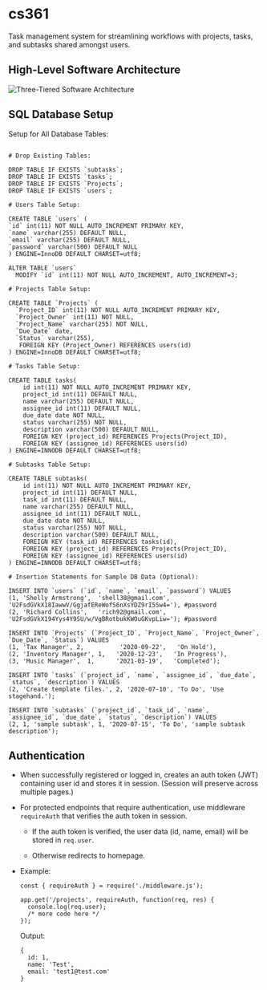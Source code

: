 # cs361

Task management system for streamlining workflows with projects, tasks, and subtasks shared amongst users.

## High-Level Software Architecture

![Three-Tiered Software Architecture](https://github.com/sarahforest/cs361/blob/master/architecture.png)

## SQL Database Setup

Setup for All Database Tables:

```

# Drop Existing Tables:

DROP TABLE IF EXISTS `subtasks`;
DROP TABLE IF EXISTS `tasks`;
DROP TABLE IF EXISTS `Projects`;
DROP TABLE IF EXISTS `users`;

# Users Table Setup:

CREATE TABLE `users` (
`id` int(11) NOT NULL AUTO_INCREMENT PRIMARY KEY,
`name` varchar(255) DEFAULT NULL,
`email` varchar(255) DEFAULT NULL,
`password` varchar(500) DEFAULT NULL
) ENGINE=InnoDB DEFAULT CHARSET=utf8;

ALTER TABLE `users`
  MODIFY `id` int(11) NOT NULL AUTO_INCREMENT, AUTO_INCREMENT=3;

# Projects Table Setup:

CREATE TABLE `Projects` (
  `Project_ID` int(11) NOT NULL AUTO_INCREMENT PRIMARY KEY,
  `Project_Owner` int(11) NOT NULL,
  `Project_Name` varchar(255) NOT NULL,
  `Due_Date` date,
  `Status` varchar(255),
   FOREIGN KEY (Project_Owner) REFERENCES users(id)
) ENGINE=InnoDB DEFAULT CHARSET=utf8;

# Tasks Table Setup:

CREATE TABLE tasks(
    id int(11) NOT NULL AUTO_INCREMENT PRIMARY KEY,
    project_id int(11) DEFAULT NULL,
    name varchar(255) DEFAULT NULL,
    assignee_id int(11) DEFAULT NULL,
    due_date date NOT NULL,
    status varchar(255) NOT NULL,
    description varchar(500) DEFAULT NULL,
    FOREIGN KEY (project_id) REFERENCES Projects(Project_ID),
    FOREIGN KEY (assignee_id) REFERENCES users(id)
) ENGINE=INNODB DEFAULT CHARSET=utf8;

# Subtasks Table Setup:

CREATE TABLE subtasks(
    id int(11) NOT NULL AUTO_INCREMENT PRIMARY KEY,
    project_id int(11) DEFAULT NULL,
    task_id int(11) DEFAULT NULL,
    name varchar(255) DEFAULT NULL,
    assignee_id int(11) DEFAULT NULL,
    due_date date NOT NULL,
    status varchar(255) NOT NULL,
    description varchar(500) DEFAULT NULL,
    FOREIGN KEY (task_id) REFERENCES tasks(id),
    FOREIGN KEY (project_id) REFERENCES Projects(Project_ID),
    FOREIGN KEY (assignee_id) REFERENCES users(id)
) ENGINE=INNODB DEFAULT CHARSET=utf8;

# Insertion Statements for Sample DB Data (Optional):

INSERT INTO `users` (`id`, `name`, `email`, `password`) VALUES
(1, 'Shelly Armstrong',  'shell38@gmail.com',   'U2FsdGVkX18IawwV/GgjafEReWofS6nXsYDZ9rI5Sw4='), #password
(2, 'Richard Collins',   'rich92@gmail.com',    'U2FsdGVkX194Yys4Y9SU/w/VgBRotbukKWOuGKvpLiw='); #password

INSERT INTO `Projects` (`Project_ID`, `Project_Name`, `Project_Owner`, `Due_Date`, `Status`) VALUES
(1, 'Tax Manager', 2,          '2020-09-22',   'On Hold'),
(2, 'Inventory Manager', 1,   '2020-12-23',   'In Progress'),
(3, 'Music Manager',  1,      '2021-03-19',   'Completed');

INSERT INTO `tasks` (`project_id`, `name`, `assignee_id`, `due_date`, `status`, `description`) VALUES
(2, 'Create template files.', 2, '2020-07-10', 'To Do', 'Use stagehand.');

INSERT INTO `subtasks` (`project_id`, `task_id`, `name`, `assignee_id`, `due_date`, `status`, `description`) VALUES
(2, 1, 'sample subtask', 1, '2020-07-15', 'To Do', 'sample subtask description');

```

## Authentication

- When successfully registered or logged in, creates an auth token (JWT) containing user id and stores it in session. (Session will preserve across multiple pages.)

- For protected endpoints that require authentication, use middleware ```requireAuth``` that verifies the auth token in session.

  - If the auth token is verified, the user data (id, name, email) will be stored in ```req.user```.

  - Otherwise redirects to homepage.

- Example:

  ```
  const { requireAuth } = require('./middleware.js');

  app.get('/projects', requireAuth, function(req, res) {
    console.log(req.user);
    /* more code here */
  });
  ```

  Output:
  ```
  {
    id: 1,
    name: 'Test',
    email: 'test1@test.com'
  }
  ```
